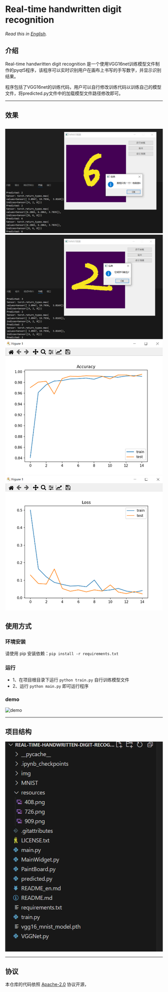 # Real-time handwritten digit recognition

*Read this in [English](README_en.md).*
## 介绍

Real-time handwritten digit recognition 是一个使用VGG16net训练模型文件制作的pyqt5程序，该程序可以实时识别用户在画布上书写的手写数字，并显示识别结果。

程序包括了VGG16net的训练代码，用户可以自行修改训练代码以训练自己的模型文件，将predicted.py文件中的加载模型文件路径修改即可。

-----
## 效果
![](resources/726.png)
![](resources/909.png)
![](resources/632.png)
![](resources/641.png)
-----

## 使用方式
### 环境安装
请使用 pip 安装依赖：`pip install -r requirements.txt`

### 运行

- 1、在项目根目录下运行 `python train.py` 自行训练模型文件 
- 2、运行 `python main.py` 即可运行程序

### demo

![demo](resources/073.gif)



-----

## 项目结构
![](resources/408.png)

-----
## 协议
本仓库的代码依照 [Apache-2.0](LICENSE) 协议开源，


